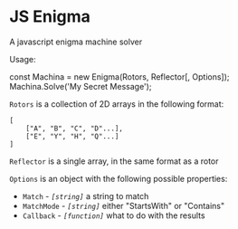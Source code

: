 # JS Enigma
A javascript enigma machine solver

Usage:

const Machina = new Enigma(Rotors, Reflector[, Options]);
Machina.Solve('My Secret Message');

`Rotors` is a collection of 2D arrays in the following format:
```
[
	["A", "B", "C", "D"...],
	["E", "Y", "H", "Q"...]
]
```

`Reflector` is a single array, in the same format as a rotor

`Options` is an object with the following possible properties:
* `Match` - _`[string]`_ a string to match
* `MatchMode` - _`[string]`_ either "StartsWith" or "Contains"
* `Callback` - _`[function]`_ what to do with the results
